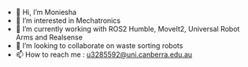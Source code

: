 - 👋 Hi, I’m Moniesha
- 👀 I’m interested in Mechatronics
- 🌱 I’m currently working with ROS2 Humble, MoveIt2, Universal Robot Arms and Realsense 
- 💞️ I’m looking to collaborate on waste sorting robots
- 📫 How to reach me : u3285592@uni.canberra.edu.au


<!---
Moni9612/Moni9612 is a ✨ special ✨ repository because its `README.md` (this file) appears on your GitHub profile.
You can click the Preview link to take a look at your changes.
--->
